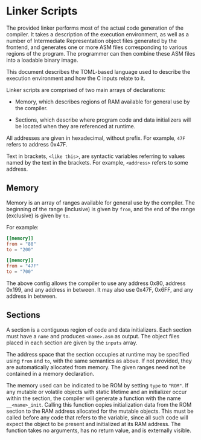 # Linker Scripts

The provided linker performs most of the actual code generation of the
compiler. It takes a description of the execution environment, as well as a
number of Intermediate Representation object files generated by the frontend,
and generates one or more ASM files corresponding to various regions of the
program. The programmer can then combine these ASM files into a loadable
binary image.

This document describes the TOML-based language used to describe the
execution environment and how the C inputs relate to it.

Linker scripts are comprised of two main arrays of declarations:

* Memory, which describes regions of RAM available for general use by the
  compiler.

* Sections, which describe where program code and data initializers will be
  located when they are referenced at runtime.

All addresses are given in hexadecimal, without prefix. For example, `47F`
refers to address 0x47F.

Text in brackets, `<like this>`, are syntactic variables referring to values
named by the text in the brackets. For example, `<address>` refers to some
address.

## Memory

Memory is an array of ranges available for general use by the compiler. The
beginning of the range (inclusive) is given by `from`, and the end of the
range (exclusive) is given by `to`.

For example:

```toml
[[memory]]
from = "80"
to = "200"

[[memory]]
from = "47F"
to = "700"
```

The above config allows the compiler to use any address 0x80, address 0x199,
and any address in between. It may also use 0x47F, 0x6FF, and any address in
between.

## Sections

A section is a contiguous region of code and data initializers. Each section
must have a `name` and produces `<name>.asm` as output. The object files
placed in each section are given by the `inputs` array.

 The address space that the section occupies at runtime may be specified
 using `from` and `to`, with the same semantics as above. If not provided,
 they are automatically allocated from memory. The given ranges need not be
 contained in a memory declaration.

 The memory used can be indicated to be ROM by setting `type` to `"ROM"`. If
 any mutable or volatile objects with static lifetime and an initializer
 occur within the section, the compiler will generate a function with the
 name `__<name>_init`. Calling this function copies initialization data from
 the ROM section to the RAM address allocated for the mutable objects. This
 must be called before any code that refers to the variable, since all such
 code will expect the object to be present and initialized at its RAM
 address. The function takes no arguments, has no return value, and is
 externally visible.